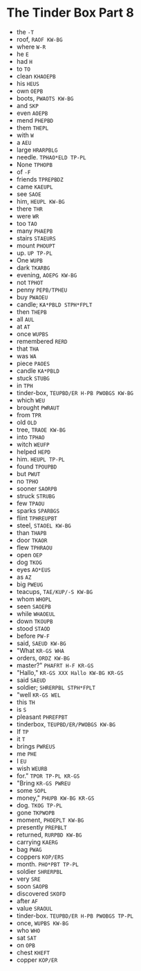 # The Tinder Box Part 8

* the `-T`
* roof, `RAOF KW-BG`
* where `W-R`
* he `E`
* had `H`
* to `TO`
* clean `KHAOEPB`
* his `HEUS`
* own `OEPB`
* boots, `PWAOTS KW-BG`
* and `SKP`
* even `AOEPB`
* mend `PHEPBD`
* them `THEPL`
* with `W`
* a `AEU`
* large `HRARPBLG`
* needle. `TPHAO*ELD TP-PL`
* None `TPHOPB`
* of `-F`
* friends `TPREPBDZ`
* came `KAEUPL`
* see `SAOE`
* him, `HEUPL KW-BG`
* there `THR`
* were `WR`
* too `TAO`
* many `PHAEPB`
* stairs `STAEURS`
* mount `PHOUPT`
* up. `UP TP-PL`
* One `WUPB`
* dark `TKARBG`
* evening, `AOEPG KW-BG`
* not `TPHOT`
* penny `PEPB/TPHEU`
* buy `PWAOEU`
* candle; `KA*PBLD STPH*FPLT`
* then `THEPB`
* all `AUL`
* at `AT`
* once `WUPBS`
* remembered `RERD`
* that `THA`
* was `WA`
* piece `PAOES`
* candle `KA*PBLD`
* stuck `STUBG`
* in `TPH`
* tinder-box, `TEUPBD/ER H-PB PWOBGS KW-BG`
* which `WEU`
* brought `PWRAUT`
* from `TPR`
* old `OLD`
* tree, `TRAOE KW-BG`
* into `TPHAO`
* witch `WEUFP`
* helped `HEPD`
* him. `HEUPL TP-PL`
* found `TPOUPBD`
* but `PWUT`
* no `TPHO`
* sooner `SAORPB`
* struck `STRUBG`
* few `TPAOU`
* sparks `SPARBGS`
* flint `TPHREUPBT`
* steel, `STAOEL KW-BG`
* than `THAPB`
* door `TKAOR`
* flew `TPHRAOU`
* open `OEP`
* dog `TKOG`
* eyes `AO*EUS`
* as `AZ`
* big `PWEUG`
* teacups, `TAE/KUP/-S KW-BG`
* whom `WHOPL`
* seen `SAOEPB`
* while `WHAOEUL`
* down `TKOUPB`
* stood `STAOD`
* before `PW-F`
* said, `SAEUD KW-BG`
* "What `KR-GS WHA`
* orders, `ORDZ KW-BG`
* master?" `PHAFRT H-F KR-GS`
* "Hallo," `KR-GS XXX Hallo KW-BG KR-GS`
* said `SAEUD`
* soldier; `SHRERPBL STPH*FPLT`
* "well `KR-GS WEL`
* this `TH`
* is `S`
* pleasant `PHREFPBT`
* tinderbox, `TEUPBD/ER/PWOBGS KW-BG`
* If `TP`
* it `T`
* brings `PWREUS`
* me `PHE`
* I `EU`
* wish `WEURB`
* for." `TPOR TP-PL KR-GS`
* "Bring `KR-GS PWREU`
* some `SOPL`
* money," `PHUPB KW-BG KR-GS`
* dog. `TKOG TP-PL`
* gone `TKPWOPB`
* moment, `PHOEPLT KW-BG`
* presently `PREPBLT`
* returned, `RURPBD KW-BG`
* carrying `KAERG`
* bag `PWAG`
* coppers `KOP/ERS`
* month. `PHO*PBT TP-PL`
* soldier `SHRERPBL`
* very `SRE`
* soon `SAOPB`
* discovered `SKOFD`
* after `AF`
* value `SRAOUL`
* tinder-box. `TEUPBD/ER H-PB PWOBGS TP-PL`
* once, `WUPBS KW-BG`
* who `WHO`
* sat `SAT`
* on `OPB`
* chest `KHEFT`
* copper `KOP/ER`
